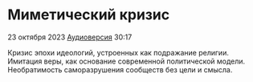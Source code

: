 # Миметический кризис

23 октября 2023 [Аудиоверсия](https://paradoks-pinkera-pilotnyy-vypusk.simplecast.com/episodes/mimetic) 30:17

Кризис эпохи идеологий, устроенных как подражание религии.
Имитация веры, как основание современной политической модели.
Необратимость саморазрушения сообществ без цели и смысла.
